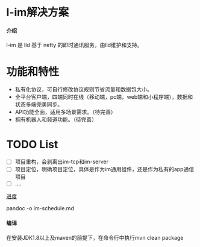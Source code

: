 # l-im解决方案

#### 介绍
l-im 是 lld 基于 netty 的即时通讯服务。由lld维护和支持。

# 功能和特性
- 私有化协议，可自行修改协议规则节省流量和数据包大小。
- 全平台客户端，四端同时在线（移动端，pc端，web端和小程序端），数据和状态多端完美同步。
- API功能全面，适用多场景需求。（待完善）
- 拥有机器人和频道功能。（待完善）

# TODO List
- [ ] 项目重构，会剥离出im-tcp和im-server
- [ ] 项目定位，明确项目定位，具体是作为im通用组件，还是作为私有的app通信项目
- [ ]   ....

[进度](im-schedule.md ':include')

pandoc -o im-schedule.md




#### 编译
在安装JDK1.8以上及maven的前提下，在命令行中执行mvn clean package

